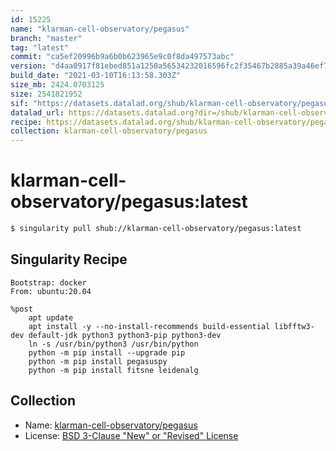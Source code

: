 ```yaml
---
id: 15225
name: "klarman-cell-observatory/pegasus"
branch: "master"
tag: "latest"
commit: "ca5ef20996b9a6b0b623965e9c0f8da497573abc"
version: "d4aa0917f81ebed851a1250a56534232016596fc2f35467b2885a39a46ef7d40"
build_date: "2021-03-10T16:13:58.303Z"
size_mb: 2424.0703125
size: 2541821952
sif: "https://datasets.datalad.org/shub/klarman-cell-observatory/pegasus/latest/2021-03-10-ca5ef209-d4aa0917/d4aa0917f81ebed851a1250a56534232016596fc2f35467b2885a39a46ef7d40.sif"
datalad_url: https://datasets.datalad.org?dir=/shub/klarman-cell-observatory/pegasus/latest/2021-03-10-ca5ef209-d4aa0917/
recipe: https://datasets.datalad.org/shub/klarman-cell-observatory/pegasus/latest/2021-03-10-ca5ef209-d4aa0917/Singularity
collection: klarman-cell-observatory/pegasus
---
```


# klarman-cell-observatory/pegasus:latest

```bash
$ singularity pull shub://klarman-cell-observatory/pegasus:latest
```

## Singularity Recipe

```singularity
Bootstrap: docker
From: ubuntu:20.04

%post
    apt update
    apt install -y --no-install-recommends build-essential libfftw3-dev default-jdk python3 python3-pip python3-dev
    ln -s /usr/bin/python3 /usr/bin/python
    python -m pip install --upgrade pip
    python -m pip install pegasuspy
    python -m pip install fitsne leidenalg
```

## Collection

 - Name: [klarman-cell-observatory/pegasus](https://github.com/klarman-cell-observatory/pegasus)
 - License: [BSD 3-Clause "New" or "Revised" License](https://api.github.com/licenses/bsd-3-clause)

